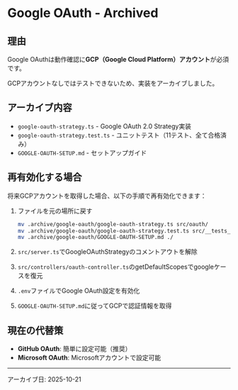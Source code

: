 # Google OAuth - Archived

## 理由

Google OAuthは動作確認に**GCP（Google Cloud Platform）アカウント**が必須です。

GCPアカウントなしではテストできないため、実装をアーカイブしました。

## アーカイブ内容

- `google-oauth-strategy.ts` - Google OAuth 2.0 Strategy実装
- `google-oauth-strategy.test.ts` - ユニットテスト（11テスト、全て合格済み）
- `GOOGLE-OAUTH-SETUP.md` - セットアップガイド

## 再有効化する場合

将来GCPアカウントを取得した場合、以下の手順で再有効化できます：

1. ファイルを元の場所に戻す
   ```bash
   mv .archive/google-oauth/google-oauth-strategy.ts src/oauth/
   mv .archive/google-oauth/google-oauth-strategy.test.ts src/__tests__/oauth/
   mv .archive/google-oauth/GOOGLE-OAUTH-SETUP.md ./
   ```

2. `src/server.ts`でGoogleOAuthStrategyのコメントアウトを解除

3. `src/controllers/oauth-controller.ts`のgetDefaultScopesでgoogleケースを復元

4. `.env`ファイルでGoogle OAuth設定を有効化

5. `GOOGLE-OAUTH-SETUP.md`に従ってGCPで認証情報を取得

## 現在の代替策

- **GitHub OAuth**: 簡単に設定可能（推奨）
- **Microsoft OAuth**: Microsoftアカウントで設定可能

---

アーカイブ日: 2025-10-21
